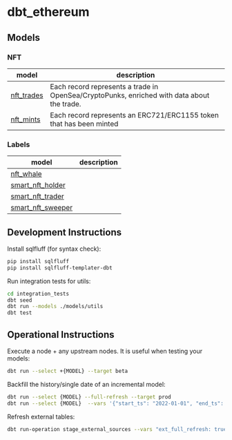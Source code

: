 # dbt_ethereum


## Models


### NFT


| **model**                                                                                                 | **description**                                                                 |
|-----------------------------------------------------------------------------------------------------------|---------------------------------------------------------------------------------|
| [nft_trades](https://github.com/datawaves-xyz/dbt_ethereum/blob/master/models/nft/nft_trades.sql) | Each record represents a trade in OpenSea/CryptoPunks, enriched with data about the trade. |
| [nft_mints](https://github.com/datawaves-xyz/dbt_ethereum/blob/master/models/nft/nft_mints.sql) | Each record represents an ERC721/ERC1155 token that has been minted |


### Labels

| **model**                                                                                                 | **description**                                                                 |
|-----------------------------------------------------------------------------------------------------------|---------------------------------------------------------------------------------|
| [nft_whale](https://github.com/datawaves-xyz/dbt_ethereum/blob/master/models/labels/nft_whale.sql) |  |
| [smart_nft_holder](https://github.com/datawaves-xyz/dbt_ethereum/blob/master/models/labels/smart_nft_holder.sql) |  |
| [smart_nft_trader](https://github.com/datawaves-xyz/dbt_ethereum/blob/master/models/labels/smart_nft_trader.sql) |  |
| [smart_nft_sweeper](https://github.com/datawaves-xyz/dbt_ethereum/blob/master/models/labels/smart_nft_sweeper.sql) |  |

## Development Instructions


Install sqlfluff (for syntax check):

```bash
pip install sqlfluff
pip install sqlfluff-templater-dbt
```

Run integration tests for utils:

```bash
cd integration_tests
dbt seed
dbt run --models ./models/utils
dbt test
```

## Operational Instructions

Execute a node + any upstream nodes. It is useful when testing your models:

```bash
dbt run --select +{MODEL} --target beta
```

Backfill the history/single date of an incremental model:

```bash
dbt run --select {MODEL} --full-refresh --target prod
dbt run --select {MODEL}  --vars '{"start_ts": "2022-01-01", "end_ts": "2022-01-02"}'  --target prod
```

Refresh external tables:

```bash
dbt run-operation stage_external_sources --vars "ext_full_refresh: true"
```
